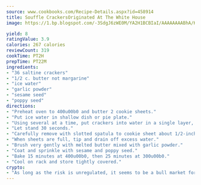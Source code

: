```yaml
---
source: www.cookbooks.com/Recipe-Details.aspx?id=458914
title: Souffle CrackersOriginated At The White House  
image: https://1.bp.blogspot.com/-3SdgJ6zWE0M/YA2H1BCBIaI/AAAAAAAABhA/KLu9yTsYBMkJQudB_uFGwTypBtmTiBfZgCLcBGAsYHQ/s320/4.png

yield: 8
ratingValue: 3.9
calories: 267 calories
reviewCount: 319
cookTime: PT2H
prepTime: PT22M
ingredients:
- "36 saltine crackers"
- "1/2 c. butter not margarine"
- "ice water"
- "garlic powder"
- "sesame seed"
- "poppy seed"
directions:
- "Preheat oven to 400u00b0 and butter 2 cookie sheets."
- "Put ice water in shallow dish or pie plate."
- "Using several at a time, put crackers into water in a single layer, pushing to just below surface."
- "Let stand 30 seconds."
- "Carefully remove with slotted spatula to cookie sheet about 1/2-inch apart."
- "When sheets are full, tip and drain off excess water."
- "Brush very gently with melted butter mixed with garlic powder."
- "Coat and sprinkle with sesame and poppy seed."
- "Bake 15 minutes at 400u00b0, then 25 minutes at 300u00b0."
- "Cool on rack and store tightly covered."
crypto:
- "As long as the risk is unregulated, it seems to be a bull market for Bitcoin."
---
```

